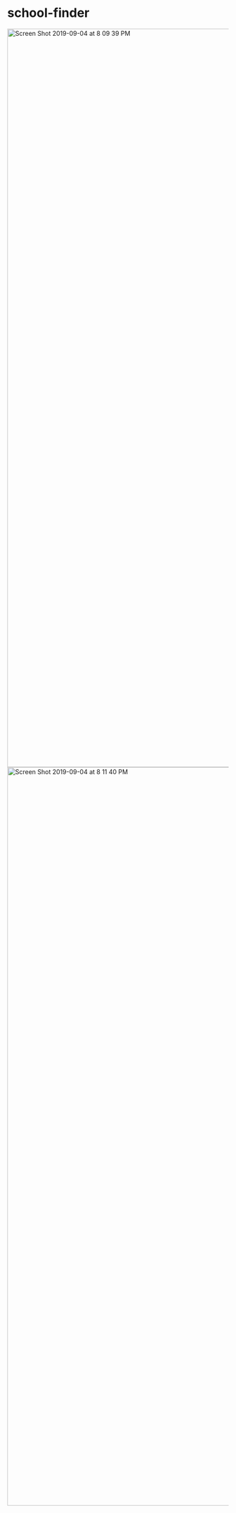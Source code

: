 # school-finder


<img width="1679" alt="Screen Shot 2019-09-04 at 8 09 39 PM" src="https://user-images.githubusercontent.com/46534353/64309243-cc187900-cf50-11e9-8f2a-eac00e14ebc2.png">

<img width="1679" alt="Screen Shot 2019-09-04 at 8 11 40 PM" src="https://user-images.githubusercontent.com/46534353/64309244-cc187900-cf50-11e9-9362-c2a58da2cd67.png">
